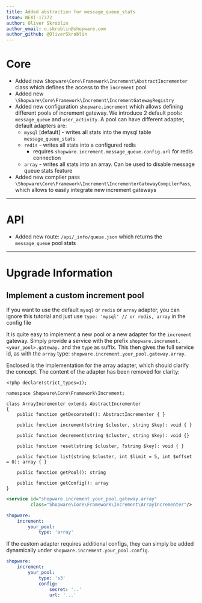 ```yaml
---
title: Added abstraction for message_queue_stats
issue: NEXT-17372
author: Oliver Skroblin
author_email: o.skroblin@shopware.com
author_github: @OliverSkroblin
---
```

# Core
* Added new `Shopware\Core\Framework\Increment\AbstractIncrementer` class which defines the access to the `increment` pool
* Added new `\Shopware\Core\Framework\Increment\IncrementGatewayRegistry`
* Added new configuration `shopware.increment` which allows defining different pools of increment gateway. We introduce 2 default pools: `message_queue` and `user_activity`. A pool can have different adapter, default adapters are:
    * `mysql` [default] - writes all stats into the mysql table `message_queue_stats`
    * `redis` - writes all stats into a configured redis 
        * requires `shopware.increment.message_queue.config.url` for redis connection
    * `array` - writes all stats into an array. Can be used to disable message queue stats feature
* Added new compiler pass `\Shopware\Core\Framework\Increment\IncrementerGatewayCompilerPass`, which allows to easily integrate new increment gateways
___
# API
* Added new route: `/api/_info/queue.json` which returns the `message_queue` pool stats
___
# Upgrade Information
## Implement a custom increment pool
If you want to use the default `mysql` or `redis` or `array` adapter, you can ignore this tutorial and just use `type: 'mysql' // or redis, array` in the config file

It is quite easy to implement a new pool or a new adapter for the `increment` gateway.
Simply provide a service with the prefix `shopware.increment.<your_pool>.gateway.` and the `type` as suffix.
This then gives the full service id, as with the `array` type: `shopware.increment.your_pool.gateway.array`.

Enclosed is the implementation for the array adapter, which should clarify the concept. The content of the adapter has been removed for clarity:
```ArrayIncrementer.php
<?php declare(strict_types=1);

namespace Shopware\Core\Framework\Increment;

class ArrayIncrementer extends AbstractIncrementer
{
    public function getDecorated(): AbstractIncrementer { }

    public function increment(string $cluster, string $key): void { }

    public function decrement(string $cluster, string $key): void {}

    public function reset(string $cluster, ?string $key): void { }

    public function list(string $cluster, int $limit = 5, int $offset = 0): array { }
    
    public function getPool(): string
    
    public function getConfig(): array
}
```

```services.xml
<service id="shopware.increment.your_pool.gateway.array" 
         class="Shopware\Core\Framework\Increment\ArrayIncrementer"/>
```

```shopware.yaml
shopware:
    increment:
        your_pool:
            type: 'array'
```

If the custom adapter requires additional configs, they can simply be added dynamically under `shopware.increment.your_pool.config`.
```shopware.yaml
shopware:
    increment:
        your_pool:
            type: 's3'
            config: 
                secret: '..'
                url: '...'
```
